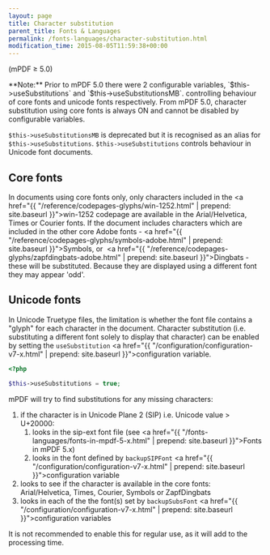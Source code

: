 ```yaml
---
layout: page
title: Character substitution
parent_title: Fonts & Languages
permalink: /fonts-languages/character-substitution.html
modification_time: 2015-08-05T11:59:38+00:00
---
```


(mPDF &ge; 5.0)

<div class="alert alert-info" role="alert" markdown="1">
  **Note:** Prior to mPDF 5.0 there were 2 configurable variables, `$this->useSubstitutions` and
  `$this->useSubstitutionsMB`. controlling behaviour of core fonts and unicode fonts respectively. From mPDF 5.0,
  character substitution using core fonts is always ON and cannot be disabled by configurable variables.

  `$this->useSubstitutionsMB` is deprecated but it is recognised as an alias for `$this->useSubstitutions`.
  `$this->useSubstitutions` controls behaviour in Unicode font documents.
</div>

## Core fonts

In documents using core fonts only, only characters included in the
<a href="{{ "/reference/codepages-glyphs/win-1252.html" | prepend: site.baseurl }}">win-1252</a> codepage are available
in the Arial/Helvetica, Times or Courier fonts. If the document includes characters which are included in the other core
Adobe fonts - <a href="{{ "/reference/codepages-glyphs/symbols-adobe.html" | prepend: site.baseurl }}">Symbols</a>, or 
<a href="{{ "/reference/codepages-glyphs/zapfdingbats-adobe.html" | prepend: site.baseurl }}">Dingbats</a> - these
will be substituted. Because they are displayed using a different font they may appear 'odd'.

## Unicode fonts

In Unicode Truetype files, the limitation is whether the font file contains a "glyph" for each character in the document.
Character substitution (i.e. substituting a different font solely to display that character) can be enabled by setting
the `useSubstitution`
<a href="{{ "/configuration/configuration-v7-x.html" | prepend: site.baseurl }}">configuration variable</a>.

```php
<?php

$this->useSubstitutions = true;

```

mPDF will try to find substitutions for any missing characters:

1. if the character is in Unicode Plane 2 (SIP) i.e. Unicode value > U+20000:
    1. looks in the sip-ext font file
       (see <a href="{{ "/fonts-languages/fonts-in-mpdf-5-x.html" | prepend: site.baseurl }}">Fonts in mPDF 5.x</a>)
    2. looks in the font defined by `backupSIPFont`
       <a href="{{ "/configuration/configuration-v7-x.html" | prepend: site.baseurl }}">configuration variable</a>
2. looks to see if the character is available in the core fonts: Arial/Helvetica, Times, Courier, Symbols or ZapfDingbats
3. looks in each of the the font(s) set by `backupSubsFont`
   <a href="{{ "/configuration/configuration-v7-x.html" | prepend: site.baseurl }}">configuration variables</a>

It is not recommended to enable this for regular use, as it will add to the processing time.


